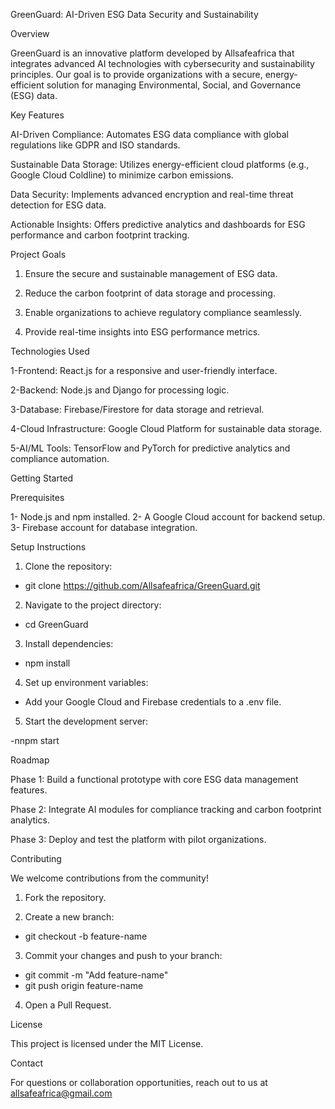 GreenGuard: AI-Driven ESG Data Security and Sustainability

Overview

GreenGuard is an innovative platform developed by Allsafeafrica that integrates advanced AI technologies with cybersecurity and sustainability principles. Our goal is to provide organizations with a secure, energy-efficient solution for managing Environmental, Social, and Governance (ESG) data.

Key Features

AI-Driven Compliance: Automates ESG data compliance with global regulations like GDPR and ISO standards.

Sustainable Data Storage: Utilizes energy-efficient cloud platforms (e.g., Google Cloud Coldline) to minimize carbon emissions.

Data Security: Implements advanced encryption and real-time threat detection for ESG data.

Actionable Insights: Offers predictive analytics and dashboards for ESG performance and carbon footprint tracking.


Project Goals

1. Ensure the secure and sustainable management of ESG data.

2. Reduce the carbon footprint of data storage and processing.

3. Enable organizations to achieve regulatory compliance seamlessly.

4. Provide real-time insights into ESG performance metrics.



Technologies Used

1-Frontend: React.js for a responsive and user-friendly interface.

2-Backend: Node.js and Django for processing logic.

3-Database: Firebase/Firestore for data storage and retrieval.

4-Cloud Infrastructure: Google Cloud Platform for sustainable data storage.

5-AI/ML Tools: TensorFlow and PyTorch for predictive analytics and compliance automation.


Getting Started

Prerequisites

1- Node.js and npm installed.
2- A Google Cloud account for backend setup.
3- Firebase account for database integration.


Setup Instructions

1. Clone the repository:

- git clone https://github.com/Allsafeafrica/GreenGuard.git


2. Navigate to the project directory:

- cd GreenGuard

3. Install dependencies:

- npm install

4. Set up environment variables:

- Add your Google Cloud and Firebase credentials to a .env file.

5. Start the development server:

-nnpm start


Roadmap

Phase 1: Build a functional prototype with core ESG data management features.

Phase 2: Integrate AI modules for compliance tracking and carbon footprint analytics.

Phase 3: Deploy and test the platform with pilot organizations.


Contributing

We welcome contributions from the community!

1. Fork the repository.

2. Create a new branch:

- git checkout -b feature-name


3. Commit your changes and push to your branch:

- git commit -m "Add feature-name"
- git push origin feature-name


4. Open a Pull Request.



License

This project is licensed under the MIT License.

Contact

For questions or collaboration opportunities, reach out to us at allsafeafrica@gmail.com
